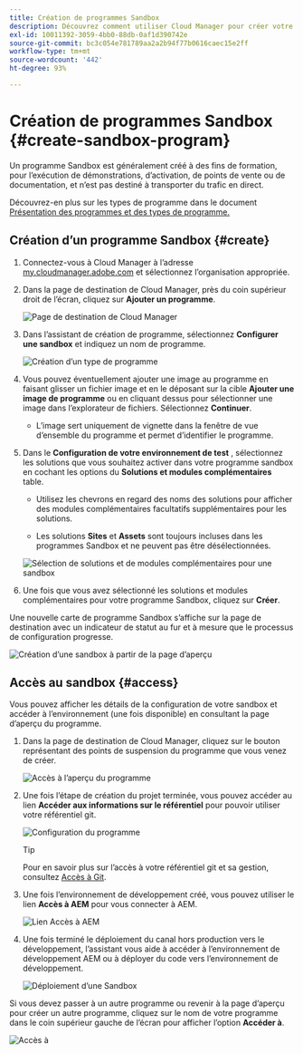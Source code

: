 ```yaml
---
title: Création de programmes Sandbox
description: Découvrez comment utiliser Cloud Manager pour créer votre propre programme Sandbox à des fins de formation, de démonstration, de point de vente ou à d’autres fins hors production.
exl-id: 10011392-3059-4bb0-88db-0af1d390742e
source-git-commit: bc3c054e781789aa2a2b94f77b0616caec15e2ff
workflow-type: tm+mt
source-wordcount: '442'
ht-degree: 93%

---
```


# Création de programmes Sandbox {#create-sandbox-program}

Un programme Sandbox est généralement créé à des fins de formation, pour l’exécution de démonstrations, d’activation, de points de vente ou de documentation, et n’est pas destiné à transporter du trafic en direct.

Découvrez-en plus sur les types de programme dans le document [Présentation des programmes et des types de programme.](program-types.md)

## Création d’un programme Sandbox {#create}

1. Connectez-vous à Cloud Manager à l’adresse [my.cloudmanager.adobe.com](https://my.cloudmanager.adobe.com/) et sélectionnez l’organisation appropriée.

1. Dans la page de destination de Cloud Manager, près du coin supérieur droit de l’écran, cliquez sur **Ajouter un programme**.

   ![Page de destination de Cloud Manager](assets/cloud-manager-my-programs.png)

1. Dans l’assistant de création de programme, sélectionnez **Configurer une sandbox** et indiquez un nom de programme.

   ![Création d’un type de programme](assets/create-sandbox.png)

1. Vous pouvez éventuellement ajouter une image au programme en faisant glisser un fichier image et en le déposant sur la cible **Ajouter une image de programme** ou en cliquant dessus pour sélectionner une image dans l’explorateur de fichiers. Sélectionnez **Continuer**.

   * L’image sert uniquement de vignette dans la fenêtre de vue d’ensemble du programme et permet d’identifier le programme.

1. Dans le **Configuration de votre environnement de test** , sélectionnez les solutions que vous souhaitez activer dans votre programme sandbox en cochant les options du **Solutions et modules complémentaires** table.

   * Utilisez les chevrons en regard des noms des solutions pour afficher des modules complémentaires facultatifs supplémentaires pour les solutions.

   * Les solutions **Sites** et **Assets** sont toujours incluses dans les programmes Sandbox et ne peuvent pas être désélectionnées.

   ![Sélection de solutions et de modules complémentaires pour une sandbox](assets/sandbox-solutions-add-ons.png)

1. Une fois que vous avez sélectionné les solutions et modules complémentaires pour votre programme Sandbox, cliquez sur **Créer**.

Une nouvelle carte de programme Sandbox s’affiche sur la page de destination avec un indicateur de statut au fur et à mesure que le processus de configuration progresse.

![Création d’une sandbox à partir de la page d’aperçu](assets/sandbox-setup.png)

## Accès au sandbox {#access}

Vous pouvez afficher les détails de la configuration de votre sandbox et accéder à l’environnement (une fois disponible) en consultant la page d’aperçu du programme.

1. Dans la page de destination de Cloud Manager, cliquez sur le bouton représentant des points de suspension du programme que vous venez de créer.

   ![Accès à l’aperçu du programme](assets/program-overview-sandbox.png)

1. Une fois l’étape de création du projet terminée, vous pouvez accéder au lien **Accéder aux informations sur le référentiel** pour pouvoir utiliser votre référentiel git.

   ![Configuration du programme](assets/create-program4.png)

   >[!TIP]
   >
   >Pour en savoir plus sur l’accès à votre référentiel git et sa gestion, consultez [Accès à Git](/help/implementing/cloud-manager/managing-code/accessing-repos.md).

1. Une fois l’environnement de développement créé, vous pouvez utiliser le lien **Accès à AEM** pour vous connecter à AEM.

   ![Lien Accès à AEM](assets/create-program-5.png)

1. Une fois terminé le déploiement du canal hors production vers le développement, l’assistant vous aide à accéder à l’environnement de développement AEM ou à déployer du code vers l’environnement de développement.

   ![Déploiement d’une Sandbox](assets/create-program-setup-deploy.png)

Si vous devez passer à un autre programme ou revenir à la page d’aperçu pour créer un autre programme, cliquez sur le nom de votre programme dans le coin supérieur gauche de l’écran pour afficher l’option **Accéder à**.

![Accès à](assets/create-program-a1.png)

